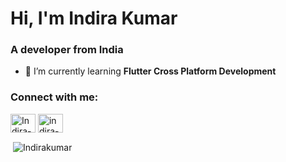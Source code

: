 <h1>Hi, I'm Indira Kumar</h1>
<h3>A developer from India</h3>

- 🌱 I’m currently learning **Flutter Cross Platform Development**

<h3 align="left">Connect with me:</h3>
<p align="left">
<a href="https://twitter.com/theluckiestman" target="blank"><img align="center" src="https://raw.githubusercontent.com/rahuldkjain/github-profile-readme-generator/master/src/images/icons/Social/twitter.svg" alt="Indira-kumar" height="30" width="40" /></a>
<a href="https://www.linkedin.com/in/indira-kumar-a-k-b612381bb/" target="blank"><img align="center" src="https://raw.githubusercontent.com/rahuldkjain/github-profile-readme-generator/master/src/images/icons/Social/linked-in-alt.svg" alt="indira-kumar-a-k-b612381bb" height="30" width="40" /></a>
</p>

<p>&nbsp;<img align="center" src="https://github-readme-stats.vercel.app/api?username=Indira-kumar&show_icons=true&locale=en" alt="Indirakumar" /></p>
